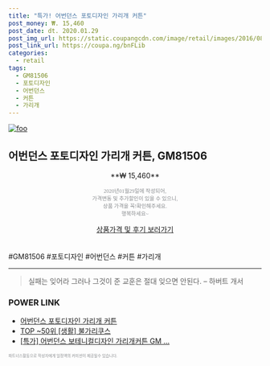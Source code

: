 ```yaml
--- 
title: "특가! 어번던스 포토디자인 가리개 커튼" 
post_money: ₩. 15,460 
post_date: dt. 2020.01.29 
post_img_url: https://static.coupangcdn.com/image/retail/images/2016/08/25/14/5/35e7cdd5-90fd-44f8-bede-15923c9c615c.jpg 
post_link_url: https://coupa.ng/bnFLib 
categories: 
  - retail 
tags: 
  - GM81506 
  - 포토디자인 
  - 어번던스 
  - 커튼 
  - 가리개 
--- 
```

[![foo](https://static.coupangcdn.com/image/retail/images/2016/08/25/14/5/35e7cdd5-90fd-44f8-bede-15923c9c615c.jpg)](https://coupa.ng/bnFLib) 

## 어번던스 포토디자인 가리개 커튼, GM81506 
<p style="text-align: center;">**₩ 15,460**</p> 
<p style="text-align: center;"><span style="color: #898c8f; font-family: Georgia,Times,serif; font-size: 0.75em;">2020년01월29일에 작성되어, <br>가격변동 및 추가할인이 있을 수 있으니,<br> 상품 가격을 꼭!확인해주세요.<br>행복하세요~</span> 
</p>	 
<div markdown="0" style="text-align: center;"><a href="https://coupa.ng/bnFLib" class="btn btn--success">상품가격 및 후기 보러가기</a></div> 
<br><br> 
  #GM81506 #포토디자인 #어번던스 #커튼 #가리개 
<hr> 

> 실패는 잊어라 그러나 그것이 준 교훈은 절대 잊으면 안된다. – 하버트 개서 


### POWER LINK

* <a href="https://blog.naver.com/fasyy4321/221789486578" target="_blank">어번던스 포토디자인 가리개 커튼</a>
* <a href="https://blog.naver.com/fasyy4321/221778884529" target="_blank"> TOP ~50위 [생활] 불가리쿠스</a>
* <a href="https://blog.naver.com/sakai111/221789564681" target="_blank">[특가] 어번던스 보테니컬디자인 가리개커튼 GM ...</a>

<span style="color: #898c8f; font-family: Georgia,Times,serif; font-size: 0.55em;">파트너스활동으로 작성자에게 일정액의 커미션이 제공될수 있습니다.</span> 
